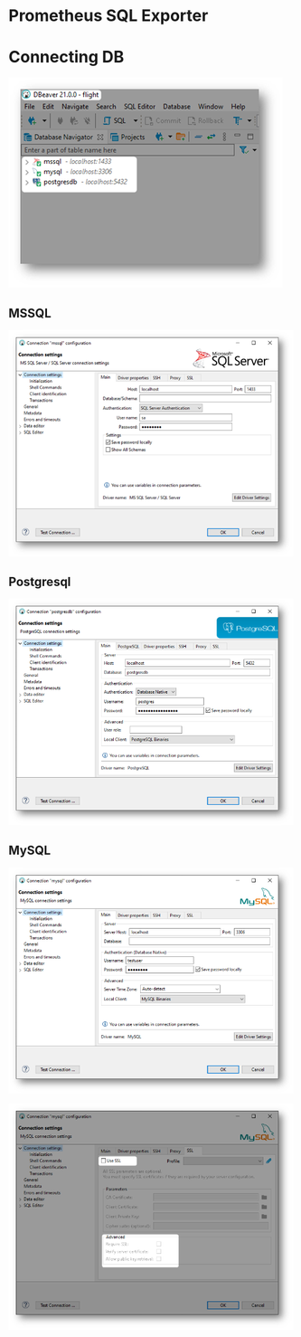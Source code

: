 # Prometheus SQL Exporter


# Connecting DB


![](docs/img/all-connections.png)

## MSSQL

![](docs/img/mssql.png)

## Postgresql

![](docs/img/postgres.png)

## MySQL

![](docs/img/mysql1.png)

![](docs/img/mysql2.png)
